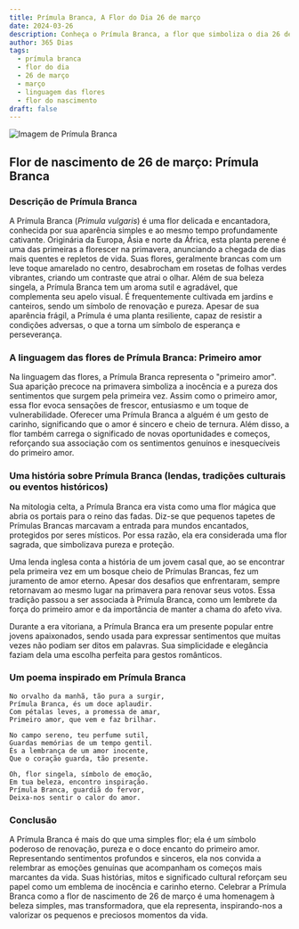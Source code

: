 ```yaml
---
title: Prímula Branca, A Flor do Dia 26 de março
date: 2024-03-26
description: Conheça o Prímula Branca, a flor que simboliza o dia 26 de março e seu significado 'Primeiro amor'. Explore a beleza e o simbolismo desta flor encantadora.
author: 365 Dias
tags:
  - prímula branca
  - flor do dia
  - 26 de março
  - março
  - linguagem das flores
  - flor do nascimento
draft: false
---
```


![Imagem de Prímula Branca](https://cdn.pixabay.com/photo/2012/06/08/19/22/primula-schlusselblume-49782_1280.jpg#center)


## Flor de nascimento de 26 de março: Prímula Branca

### Descrição de Prímula Branca

A Prímula Branca (_Primula vulgaris_) é uma flor delicada e encantadora, conhecida por sua aparência simples e ao mesmo tempo profundamente cativante. Originária da Europa, Ásia e norte da África, esta planta perene é uma das primeiras a florescer na primavera, anunciando a chegada de dias mais quentes e repletos de vida. Suas flores, geralmente brancas com um leve toque amarelado no centro, desabrocham em rosetas de folhas verdes vibrantes, criando um contraste que atrai o olhar. Além de sua beleza singela, a Prímula Branca tem um aroma sutil e agradável, que complementa seu apelo visual. É frequentemente cultivada em jardins e canteiros, sendo um símbolo de renovação e pureza. Apesar de sua aparência frágil, a Prímula é uma planta resiliente, capaz de resistir a condições adversas, o que a torna um símbolo de esperança e perseverança.

### A linguagem das flores de Prímula Branca: Primeiro amor

Na linguagem das flores, a Prímula Branca representa o "primeiro amor". Sua aparição precoce na primavera simboliza a inocência e a pureza dos sentimentos que surgem pela primeira vez. Assim como o primeiro amor, essa flor evoca sensações de frescor, entusiasmo e um toque de vulnerabilidade. Oferecer uma Prímula Branca a alguém é um gesto de carinho, significando que o amor é sincero e cheio de ternura. Além disso, a flor também carrega o significado de novas oportunidades e começos, reforçando sua associação com os sentimentos genuínos e inesquecíveis do primeiro amor.

### Uma história sobre Prímula Branca (lendas, tradições culturais ou eventos históricos)

Na mitologia celta, a Prímula Branca era vista como uma flor mágica que abria os portais para o reino das fadas. Diz-se que pequenos tapetes de Prímulas Brancas marcavam a entrada para mundos encantados, protegidos por seres místicos. Por essa razão, ela era considerada uma flor sagrada, que simbolizava pureza e proteção.

Uma lenda inglesa conta a história de um jovem casal que, ao se encontrar pela primeira vez em um bosque cheio de Prímulas Brancas, fez um juramento de amor eterno. Apesar dos desafios que enfrentaram, sempre retornavam ao mesmo lugar na primavera para renovar seus votos. Essa tradição passou a ser associada à Prímula Branca, como um lembrete da força do primeiro amor e da importância de manter a chama do afeto viva.

Durante a era vitoriana, a Prímula Branca era um presente popular entre jovens apaixonados, sendo usada para expressar sentimentos que muitas vezes não podiam ser ditos em palavras. Sua simplicidade e elegância faziam dela uma escolha perfeita para gestos românticos.

### Um poema inspirado em Prímula Branca

```
No orvalho da manhã, tão pura a surgir,  
Prímula Branca, és um doce aplaudir.  
Com pétalas leves, a promessa de amar,  
Primeiro amor, que vem e faz brilhar.  

No campo sereno, teu perfume sutil,  
Guardas memórias de um tempo gentil.  
És a lembrança de um amor inocente,  
Que o coração guarda, tão presente.  

Oh, flor singela, símbolo de emoção,  
Em tua beleza, encontro inspiração.  
Prímula Branca, guardiã do fervor,  
Deixa-nos sentir o calor do amor.
```

### Conclusão

A Prímula Branca é mais do que uma simples flor; ela é um símbolo poderoso de renovação, pureza e o doce encanto do primeiro amor. Representando sentimentos profundos e sinceros, ela nos convida a relembrar as emoções genuínas que acompanham os começos mais marcantes da vida. Suas histórias, mitos e significado cultural reforçam seu papel como um emblema de inocência e carinho eterno. Celebrar a Prímula Branca como a flor de nascimento de 26 de março é uma homenagem à beleza simples, mas transformadora, que ela representa, inspirando-nos a valorizar os pequenos e preciosos momentos da vida.